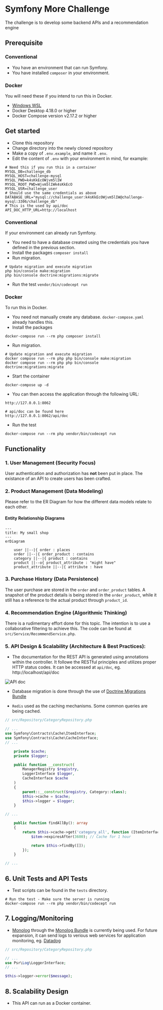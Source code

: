 # Symfony More Challenge

The challenge is to develop some backend APIs and a recommendation engine

## Prerequisite

### Conventional

* You have an environment that can run Symfony.
* You have installed `composer` in your environment.

### Docker

You will need these if you intend to run this in Docker.

* [Windows WSL](https://learn.microsoft.com/en-us/windows/wsl/install)
* Docker Desktop 4.18.0 or higher
* Docker Compose version v2.17.2 or higher

## Get started

* Clone this repository
* Change directory into the newly cloned repository
* Make a copy of `.env.example`, and name it `.env`.
* Edit the content of `.env` with your environment in mind, for example:

```
# Need this if you run this in a container
MYSQL_DB=challenge_db
MYSQL_HOST=challenge-mysql
MYSQL_PWD=k4sKkEcOWjvm5lIW
MYSQL_ROOT_PWD=Wjvm5lIWk4sKkEcO
MYSQL_USR=challenge_user
# Should use the same credentials as above
DATABASE_URL="mysql://challenge_user:k4sKkEcOWjvm5lIW@challenge-mysql:3306/challenge_db"
# This is the used by api/doc
API_DOC_HTTP_URL=http://localhost
```

### Conventional

If your environment can already run Symfony.

* You need to have a database created using the credentials you have defined in the previous section.
* Install the packages `composer install`
* Run migration.

```
# Update migration and execute migration
php bin/console make:migration
php bin/console doctrine:migrations:migrate
```

* Run the test `vendor/bin/codecept run`

### Docker

To run this in Docker.

* You need not manually create any database. `docker-compose.yaml` already handles this.
* Install the packages
```
docker-compose run --rm php composer install
```

* Run migration.

```
# Update migration and execute migration
docker compose run --rm php php bin/console make:migration
docker compose run --rm php php bin/console doctrine:migrations:migrate
```

* Start the container
```
docker-compose up -d
```
* You can then access the application through the following URL:

```
http://127.0.0.1:8062

# api/doc can be found here
http://127.0.0.1:8062/api/doc
```

* Run the test

```
docker-compose run --rm php vendor/bin/codecept run
```

## Functionality

### 1. User Management (Security Focus)

User authentication and authorization has **not** been put in place. The existance of an API to create users has been crafted.

### 2. Product Management (Data Modeling)

Please refer to the ER Diagram for how the different data models relate to each other.

#### Entity Relationship Diagrams

```mermaid
---
title: My small shop
---
erDiagram

    user ||--|{ order : places
    order ||--|{ order_product : contains
    category ||--|{ product : contains
    product ||--o{ product_attribute : "might have"
    product_attribute ||--|{ attribute : have
```

### 3. Purchase History (Data Persistence)

The user purchase are stored in the `order` and `order_product` tables. A snapshot of the product details is being stored in the `order_product`, while it still has a reference to the actual product through `product_id`.

### 4. Recommendation Engine (Algorithmic Thinking)

There is a rudimentary effort done for this topic. The intention is to use a collaborative filtering to achieve this. The code can be found at `src/Service/RecommendService.php`.

### 5. API Design & Scalability (Architecture & Best Practices):

* The documentation for the REST API is generated using  annotations within the controller. It followe the RESTful principles and utilizes proper HTTP status codes. It can be accessed at `api/doc`, eg. http://localhost/api/doc

![API doc](/doc/images/api-doc.png)

* Database migration is done through the use of [Doctrine Migrations Bundle](https://symfony.com/bundles/DoctrineMigrationsBundle/current/index.html)

* `Redis` used as the caching mechanisms. Some common queries are being cached.


```php
// src/Repository/CategoryRepository.php

// ...
use Symfony\Contracts\Cache\ItemInterface;
use Symfony\Contracts\Cache\CacheInterface;
// ...

    private $cache;
    private $logger;

    public function __construct(
        ManagerRegistry $registry,
        LoggerInterface $logger,
        CacheInterface $cache
    )
    {
        parent::__construct($registry, Category::class);
        $this->cache = $cache;
        $this->logger = $logger;
    }

// ...

    public function findAllBy(): array
    {
        return $this->cache->get('category_all', function (ItemInterface $item) {
            $item->expiresAfter(3600); // Cache for 1 hour

            return $this->findBy([]);
        });
    }

// ...
```

## 6. Unit Tests and API Tests

* Test scripts can be found in the `tests` directory.

```
# Run the test - Make sure the server is running
docker-compose run --rm php vendor/bin/codecept run
```

## 7. Logging/Monitoring

* [Monolog](https://github.com/Seldaek/monolog) through the [Monolog Bundle](https://symfony.com/doc/current/logging.html#monolog) is currently being used. For future expansion, it can send logs to verious web services for application monitoring, eg. [Datadog](https://docs.datadoghq.com/logs/log_collection/php/?tab=phpmonolog)

```php
// src/Repository/CategoryRepository.php

// ...
use Psr\Log\LoggerInterface;
// ...

$this->logger->error($message);
```

## 8. Scalability Design

* This API can run as a Docker container.
